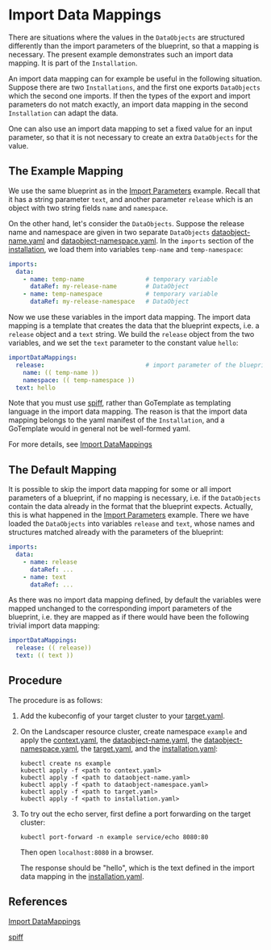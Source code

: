 # Import Data Mappings

There are situations where the values in the `DataObjects` are structured differently than the import
parameters of the blueprint, so that a mapping is necessary. The present example demonstrates such an 
import data mapping. It is part of the `Installation`.

An import data mapping can for example be useful in the following situation. Suppose there are two `Installations`,
and the first one exports `DataObjects` which the second one imports. If then the types of the export and import 
parameters do not match exactly, an import data mapping in the second `Installation` can adapt the data.

One can also use an import data mapping to set a fixed value for an input parameter, so that it is not necessary to
create an extra `DataObjects` for the value.


## The Example Mapping

We use the same blueprint as in the [Import Parameters](../import-parameters) example. Recall that it has a string 
parameter `text`, and another parameter `release` which is an object with two string fields `name` and `namespace`.

On the other hand, let's consider the `DataObjects`. Suppose the release name and namespace are given in two separate
`DataObjects` [dataobject-name.yaml](./installation/dataobject-name.yaml) and 
[dataobject-namespace.yaml](./installation/dataobject-namespace.yaml).
In the `imports` section of the [installation](./installation/installation.yaml), we load them into variables
`temp-name` and `temp-namespace`:

```yaml
imports:
  data:
    - name: temp-name                 # temporary variable
      dataRef: my-release-name        # DataObject
    - name: temp-namespace            # temporary variable
      dataRef: my-release-namespace   # DataObject
```

Now we use these variables in the import data mapping. The import data mapping is a template that creates
the data that the blueprint expects, i.e. a `release` object and a `text` string. We build the `release` object from the 
two variables, and we set the `text` parameter to the constant value `hello`:

```yaml
importDataMappings:
  release:                            # import parameter of the blueprint
    name: (( temp-name ))
    namespace: (( temp-namespace ))
  text: hello
```

Note that you must use [spiff](https://github.com/mandelsoft/spiff), rather than GoTemplate as templating language in 
the import data mapping. The reason is that the import data mapping belongs to the yaml manifest of the `Installation`, 
and a GoTemplate would in general not be well-formed yaml.

For more details, see [Import DataMappings](../../../usage/Installations.md#import-data-mappings)


## The Default Mapping

It is possible to skip the import data mapping for some or all import parameters of a blueprint, if no mapping is 
necessary, i.e. if the `DataObjects` contain the data already in the format that the blueprint expects.
Actually, this is what happened in the [Import Parameters](../import-parameters) example.
There we have loaded the `DataObjects` into variables `release` and `text`, whose names and structures matched already
with the parameters of the blueprint: 

```yaml
imports:
  data:
    - name: release
      dataRef: ...
    - name: text
      dataRef: ...
```

As there was no import data mapping defined, by default the variables were mapped unchanged to the corresponding 
import parameters of the blueprint, i.e. they are mapped as if there would have been the following trivial
import data mapping:

```yaml
importDataMappings:
  release: (( release))
  text: (( text ))
```


## Procedure

The procedure is as follows:

1. Add the kubeconfig of your target cluster to your [target.yaml](installation/target.yaml).

2. On the Landscaper resource cluster, create namespace `example` and apply
   the [context.yaml](./installation/context.yaml),
   the [dataobject-name.yaml](./installation/dataobject-name.yaml),
   the [dataobject-namespace.yaml](./installation/dataobject-namespace.yaml),
   the [target.yaml](installation/target.yaml), and the [installation.yaml](installation/installation.yaml):

   ```shell
   kubectl create ns example
   kubectl apply -f <path to context.yaml>
   kubectl apply -f <path to dataobject-name.yaml>
   kubectl apply -f <path to dataobject-namespace.yaml>
   kubectl apply -f <path to target.yaml>
   kubectl apply -f <path to installation.yaml>
   ```

3. To try out the echo server, first define a port forwarding on the target cluster:

   ```shell
   kubectl port-forward -n example service/echo 8080:80
   ```

   Then open `localhost:8080` in a browser.

   The response should be "hello", which is the text defined
   in the import data mapping in the [installation.yaml](./installation/installation.yaml).


## References

[Import DataMappings](../../../usage/Installations.md#import-data-mappings)

[spiff](https://github.com/mandelsoft/spiff)
